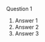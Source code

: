 Question 1

1. Answer 1 <!-- [li]: class=quiz-answer; -->
2. Answer 2 <!-- [li]: class=quiz-answer; correct=true -->
3. Answer 3 <!-- [li]: class=quiz-answer; -->
